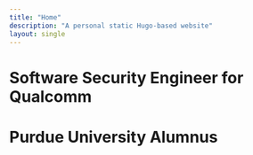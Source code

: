```yaml
---
title: "Home"
description: "A personal static Hugo-based website"
layout: single
---
```


# Software Security Engineer for Qualcomm
# Purdue University Alumnus
